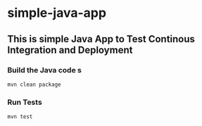 # simple-java-app
## This is simple Java App to Test Continous Integration and Deployment

### Build the Java code  s
```mvn clean package```

### Run Tests
```mvn test```
